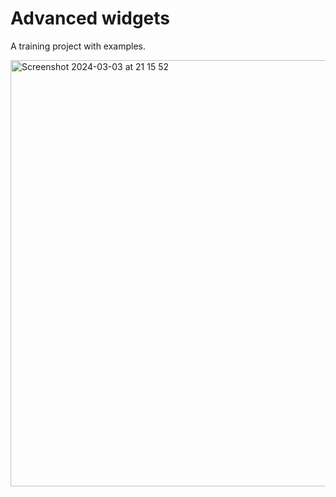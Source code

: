 # Advanced widgets
A training project with examples.

<img width="682" alt="Screenshot 2024-03-03 at 21 15 52" src="https://github.com/MANA-Y/AdvancedWidgets/assets/87495835/c7e33be6-d3fc-46de-b520-efdc3df96993">
